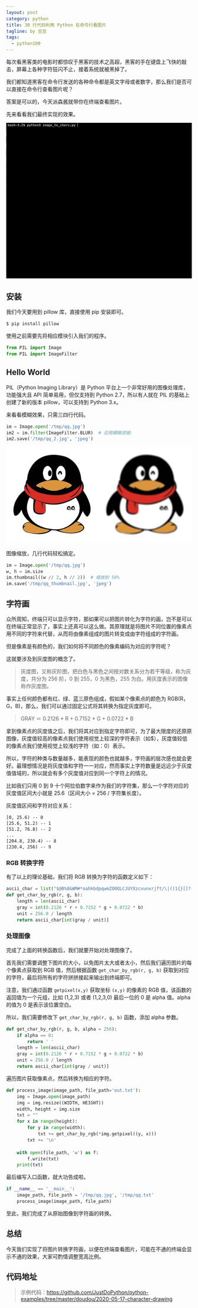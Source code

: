 ```yaml
---
layout: post
category: python
title: 30 行代码利用 Python 在命令行看图片
tagline: by 豆豆
tags: 
  - python100
---
```


每次看黑客类的电影时都惊叹于黑客的技术之高超，黑客的手在键盘上飞快的敲击，屏幕上各种字符狂闪不止，接着系统就被黑掉了。

我们都知道黑客在命令行发送的各种命令都是英文字母或者数字，那么我们是否可以直接在命令行查看图片呢？

答案是可以的，今天派森酱就带你在终端查看图片。

<!--more-->

先来看看我们最终实现的效果。

![](https://raw.githubusercontent.com/JustDoPython/justdopython.github.io/master/assets/images/2020/05/image_to_chars/001.gif)

## 安装

我们今天要用到 pillow 库，直接使用 pip 安装即可。

```python
$ pip install pillow
```

使用之前需要先将相应模块引入我们的程序。

```python
from PIL import Image
from PIL import ImageFilter
```

## Hello World

PIL（Python Imaging Library）是 Python 平台上一个非常好用的图像处理库，功能强大且 API 简单易用，但仅支持到 Python 2.7，所以有人就在 PIL 的基础上创建了新的版本 pillow，可以支持到 Python 3.x。

来看看模糊效果，只需三四行代码。

```python
im = Image.open('/tmp/qq.jpg')
im2 = im.filter(ImageFilter.BLUR)  # 应用模糊滤镜:
im2.save('/tmp/qq_2.jpg', 'jpeg')
```

![](https://raw.githubusercontent.com/JustDoPython/justdopython.github.io/master/assets/images/2020/05/image_to_chars/002.png)

图像缩放，几行代码轻松搞定。

```python
im = Image.open('/tmp/qq.jpg')
w, h = im.size
im.thumbnail((w // 2, h // 2))  # 缩放到 50%
im.save('/tmp/qq_thumbnail.jpg', 'jpeg')
```

## 字符画

众所周知，终端只可以显示字符，那如果可以把图片转化为字符的画，岂不是可以在终端正常显示了，事实上还真可以这么做。其原理就是将图片不同位置的像素点用不同的字符来代替，从而将由像素组成的图片转变成由字符组成的字符画。

但是像素是有颜色的，我们如何将不同颜色的像素编码为对应的字符呢？

这就要涉及到灰度图的概念了。

> 灰度图，又称灰阶图，把白色与黑色之间按对数关系分为若干等级，称为灰度，共分为 256 阶，0 到 255，0 为黑色，255 为白。用灰度表示的图像称作灰度图。

事实上任何颜色都有红、绿、蓝三原色组成，假如某个像素点的颜色为 RGB(R，G，B)，那么，我们可以通过固定公式将其转换为指定灰度即可。

> GRAY ＝ 0.2126 * R + 0.7152 * G + 0.0722 * B

拿到像素点的灰度值之后，我们将其对应到指定字符即可，为了最大限度的还原原图像，灰度值较高的像素点我们使用视觉上较深的字符表示（如$），灰度值较低的像素点我们使用视觉上较浅的字符（如：0）表示。

所以，字符的种类与数量越多，能表现的颜色也就越多，字符画的层次感也就会更好。最理想情况是将灰度值和字符一一对应，然而事实上字符数量是远远少于灰度值值域的，所以就会有多个灰度值对应到同一个字符上的情况。

比如我们只用 0 到 9 十个阿拉伯数字来作为我们的字符集，那么一个字符对应的灰度值区间大小就是 25.6（区间大小 = 256 / 字符集长度）。

灰度值区间和字符对应关系：

```
[0, 25.6) -- 0
[25.6, 51.2) -- 1
[51.2, 76.8) -- 2
...
[204.8, 230.4) -- 8
[230.4, 256) -- 9
```

### RGB 转换字符

有了以上的理论基础，我们将 RGB 转换为字符的函数定义如下：

```python
ascii_char = list("$@B%8&WM#*oahkbdpqwmZO0QLCJUYXzcvunxrjft/\|()1{}[]?-_+~<>i!lI;:,\"^`'. ")
def get_char_by_rgb(r, g, b):
    length = len(ascii_char)
    gray = int(0.2126 * r + 0.7152 * g + 0.0722 * b)
    unit = 256.0 / length
    return ascii_char[int(gray / unit)]
```

### 处理图像

完成了上面的转换函数后，我们就要开始对处理图像了。

首先我们需要调整下图片的大小，以免图片太大或者太小，然后我们遍历图片的每个像素点获取到 RGB 值，然后根据函数 `get_char_by_rgb(r, g, b)` 获取到对应的字符，最后将所有的字符拼拼接起来输出到终端即可。

注意，我们通过函数 `getpixel(x,y)` 获取坐标 `(x,y)` 的像素的 RGB 值，该函数的返回值为一个元组，比如 (1,2,3) 或者 (1,2,3,0) 最后一位的 0 是 alpha 值。alpha 的值为 0 是表示该位置空白。

所以，我们需要修改下 `get_char_by_rgb(r, g, b)` 函数，添加 alpha 参数。

```python
def get_char_by_rgb(r, g, b, alpha = 256):
    if alpha == 0:
        return ' '
    length = len(ascii_char)
    gray = int(0.2126 * r + 0.7152 * g + 0.0722 * b)
    unit = 256.0 / length
    return ascii_char[int(gray / unit)]
```

遍历图片获取像素点，然后转换为相应的字符。

```python
def process_image(image_path, file_path='out.txt'):
    img = Image.open(image_path)
    img = img.resize((WIDTH, HEIGHT))
    width, height = img.size
    txt = ""
    for x in range(height):
        for y in range(width):
            txt += get_char_by_rgb(*img.getpixel((y, x)))
        txt += '\n'

    with open(file_path, 'w') as f:
        f.write(txt)
    print(txt)
```

最后编写入口函数，就大功告成啦。

```python
if __name__ == '__main__':
    image_path, file_path = '/tmp/qq.jpg', '/tmp/qq.txt'
    process_image(image_path, file_path)
```

至此，我们完成了从原始图像到字符画的转换。

## 总结

今天我们实现了将图片转换字符画，以便在终端查看图片，可能在不通的终端会显示不通的效果，大家可酌情调整宽高比例。

## 代码地址

> 示例代码：https://github.com/JustDoPython/python-examples/tree/master/doudou/2020-05-17-character-drawing